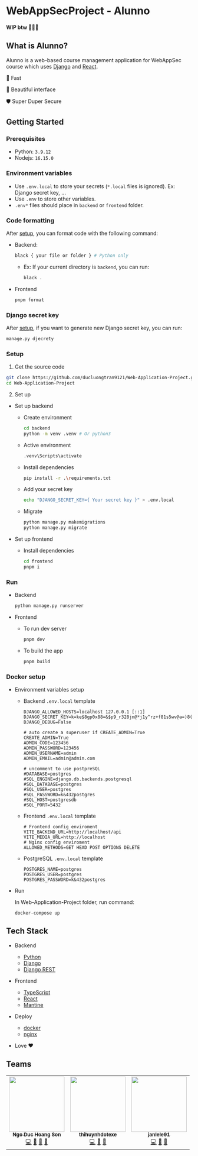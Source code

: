 # WebAppSecProject - Alunno

**WIP btw 🐧🐧🐧**

## What is Alunno?

Alunno is a web-based course management application for WebAppSec course which uses [Django](https://www.djangoproject.com) and [React](https://reactjs.org).

🚀 Fast

🎨 Beautiful interface

🛡️ Super Duper Secure

## Getting Started

### Prerequisites

- Python: `3.9.12`
- Nodejs: `16.15.0`

### Environment variables

- Use `.env.local` to store your secrets (`*.local` files is ignored). Ex: Django secret key, ...
- Use `.env` to store other variables.
- `.env*` files should place in `backend` or `frontend` folder.

### Code formatting

After [setup](#setup), you can format code with the following command:

- Backend:

  ```bash
  black { your file or folder } # Python only
  ```

  - Ex: If your current directory is `backend`, you can run:

    ```bash
    black .
    ```

- Frontend

  ```bash
  pnpm format
  ```

### Django secret key

After [setup](#setup), if you want to generate new Django secret key, you can run:

```bash
manage.py djecrety
```

### Setup

1. Get the source code

```bash
git clone https://github.com/ducluongtran9121/Web-Application-Project.git
cd Web-Application-Project
```

2. Set up

- Set up backend

  - Create environment

    ```bash
    cd backend
    python -m venv .venv # Or python3
    ```

  - Active environment

    ```bash
    .venv\Scripts\activate
    ```

  - Install dependencies

    ```bash
    pip install -r .\requirements.txt
    ```

  - Add your secret key

    ```bash
    echo "DJANGO_SECRET_KEY={ Your secret key }" > .env.local
    ```

  - Migrate

    ```bash
    python manage.py makemigrations
    python manage.py migrate
    ```

- Set up frontend

  - Install dependencies

    ```bash
    cd frontend
    pnpm i
    ```

### Run

- Backend

  ```bash
  python manage.py runserver
  ```

- Frontend

  - To run dev server

    ```bash
    pnpm dev
    ```

  - To build the app

    ```bash
    pnpm build
    ```

### Docker setup

- Environment variables setup

  - Backend `.env.local` template

    ```
    DJANGO_ALLOWED_HOSTS=localhost 127.0.0.1 [::1]
    DJANGO_SECRET_KEY=k=ke$8gp0x88=&$p9_r328jn@*j1y^rz+f81s5wv@a=)8(yuc@
    DJANGO_DEBUG=False

    # auto create a superuser if CREATE_ADMIN=True
    CREATE_ADMIN=True
    ADMIN_CODE=123456
    ADMIN_PASSWORD=123456
    ADMIN_USERNAME=admin
    ADMIN_EMAIL=admin@admin.com

    # uncomment to use postpreSQL
    #DATABASE=postgres
    #SQL_ENGINE=django.db.backends.postgresql
    #SQL_DATABASE=postgres
    #SQL_USER=postgres
    #SQL_PASSWORD=k&432postgres
    #SQL_HOST=postgresdb
    #SQL_PORT=5432
    ```

  - Frontend `.env.local` template

    ```
    # Frontend config enviroment
    VITE_BACKEND_URL=http://localhost/api
    VITE_MEDIA_URL=http://localhost
    # Nginx config enviroment
    ALLOWED_METHODS=GET HEAD POST OPTIONS DELETE
    ```

  - PostgreSQL `.env.local` template

    ```
    POSTGRES_NAME=postgres
    POSTGRES_USER=postgres
    POSTGRES_PASSWORD=k&432postgres
    ```

- Run

  In Web-Application-Project folder, run command:

  ```
  docker-compose up
  ```

## Tech Stack

- Backend

  - [Python](https://www.python.org)
  - [Django](https://www.djangoproject.com)
  - [Django REST](https://www.django-rest-framework.org)

- Frontend

  - [TypeScript](https://www.typescriptlang.org)
  - [React](https://reactjs.org)
  - [Mantine](https://mantine.dev)

- Deploy

  - [docker](https://www.docker.com/)
  - [nginx](https://www.nginx.com/)

- Love ❤️

## Teams

<!-- ALL-CONTRIBUTORS-LIST:START - Do not remove or modify this section -->

<table>
  <tr>
    <td align="center"><a href="https://github.com/pinanek23"><img src="https://avatars.githubusercontent.com/u/57288958?v=4?s=100" width="150px;" alt=""/><br /><sub><b>Ngo Duc Hoang Son</b></sub></a><br /><a href="https://github.com/ducluongtran9121/Web-Application-Project/commits?author=pinanek23" title="Code">💻</a> <a href="https://github.com/ducluongtran9121/Web-Application-Project/commits?author=pinanek23" title="Documentation">📖</a> <a href="#design-pinanek23" title="Design">🎨</a> <a href="#maintenance-pinanek23" title="Maintenance">🚧</a></td>
    <td align="center"><a href="https://github.com/thihuynhdotexe"><img src="https://avatars.githubusercontent.com/u/71972700?v=4?s=100" width="150px;" alt=""/><br /><sub><b>thihuynhdotexe</b></sub></a><br /><a href="https://github.com/ducluongtran9121/Web-Application-Project/commits?author=thihuynhdotexe" title="Code">💻</a> <a href="#maintenance-thihuynhdotexe" title="Maintenance">🚧</a> <a href="#projectManagement-thihuynhdotexe" title="Project Management">📆</a></td>
    <td align="center"><a href="https://github.com/ducluongtran9121"><img src="https://avatars.githubusercontent.com/u/62114461?v=4?s=100" width="150px;" alt=""/><br /><sub><b>janlele91</b></sub></a><br /><a href="https://github.com/ducluongtran9121/Web-Application-Project/commits?author=ducluongtran9121" title="Code">💻</a> <a href="#maintenance-ducluongtran9121" title="Maintenance">🚧</a> <a href="#projectManagement-ducluongtran9121" title="Project Management">📆</a></td></td>
  </tr>
</table>

<!-- ALL-CONTRIBUTORS-LIST:END -->
